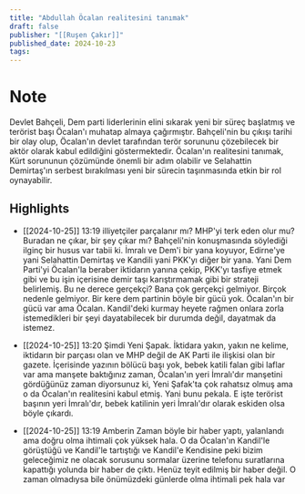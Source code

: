 ```yaml
---
title: "Abdullah Öcalan realitesini tanımak"
draft: false
publisher: "[[Ruşen Çakır]]"
published_date: 2024-10-23
tags:
---
```

# Note
 Devlet Bahçeli, Dem parti liderlerinin elini sıkarak yeni bir süreç başlatmış ve terörist başı Öcalan'ı muhatap almaya çağırmıştır.
Bahçeli'nin bu çıkışı tarihi bir olay olup, Öcalan'ın devlet tarafından terör sorununu çözebilecek bir aktör olarak kabul edildiğini göstermektedir.
Öcalan'ın realitesini tanımak, Kürt sorununun çözümünde önemli bir adım olabilir ve Selahattin Demirtaş'ın serbest bırakılması yeni bir sürecin taşınmasında etkin bir rol oynayabilir.


## Highlights
* [[2024-10-25]] 13:19  illiyetçiler parçalanır mı? MHP'yi terk eden olur mu? Buradan ne çıkar, bir şey çıkar mı? Bahçeli'nin konuşmasında söylediği ilginç bir husus var tabii ki. İmralı ve Dem'i bir yana koyuyor, Edirne'ye yani Selahattin Demirtaş ve Kandili yani PKK'yı diğer bir yana. Yani Dem Parti'yi Öcalan'la beraber iktidarın yanına çekip, PKK'yı tasfiye etmek gibi ve bu işin içerisine demir taşı karıştırmamak gibi bir strateji belirlemiş. Bu ne derece gerçekçi? Bana çok gerçekçi gelmiyor. Birçok nedenle gelmiyor. Bir kere dem partinin böyle bir gücü yok. Öcalan'ın bir gücü var ama Öcalan. Kandil'deki kurmay heyete rağmen onlara zorla istemedikleri bir şeyi dayatabilecek bir durumda değil, dayatmak da istemez.

* [[2024-10-25]] 13:20  Şimdi Yeni Şapak. İktidara yakın, yakın ne kelime, iktidarın bir parçası olan ve MHP değil de AK Parti ile ilişkisi olan bir gazete. İçerisinde yazının bölücü başı yok, bebek katili falan gibi laflar var ama manşete baktığınız zaman, Öcalan'ın yeri İmralı'dır manşetini gördüğünüz zaman diyorsunuz ki, Yeni Şafak'ta çok rahatsız olmuş ama o da Öcalan'ın realitesini kabul etmiş. Yani bunu pekala. E işte terörist başının yeri İmralı'dır, bebek katilinin yeri İmralı'dır olarak eskiden olsa böyle çıkardı.

* [[2024-10-25]] 13:19  Amberin Zaman böyle bir haber yaptı, yalanlandı ama doğru olma ihtimali çok yüksek hala. O da Öcalan'ın Kandil'le görüştüğü ve Kandil'le tartıştığı ve Kandil'e Kendisine peki bizim geleceğimiz ne olacak sorusunu sormalar üzerine telefonu suratlarına kapattığı yolunda bir haber de çıktı. Henüz teyit edilmiş bir haber değil. O zaman olmadıysa bile önümüzdeki günlerde olma ihtimali pek hala var

